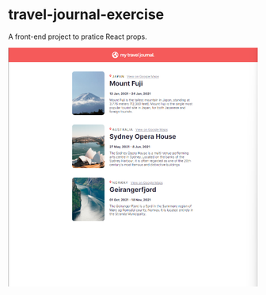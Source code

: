 # travel-journal-exercise
A front-end project to pratice React props.

![](src/images/landpage.png)

